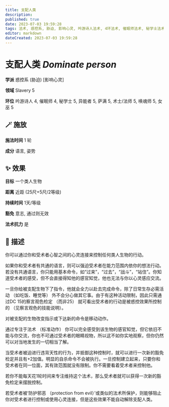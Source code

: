 ```yaml
---
title: 支配人类
description: 
published: true
date: 2023-07-03 19:59:28
tags: 法术, 惑控系, 胁迫, 影响心灵, 吟游诗人法术, 4环法术, 催眠师法术, 秘学士法术, 5环法术, 异能者法术, 萨满法术, 术士/法师法术, 唤魂师法术, 女巫法术, Slavery
editor: markdown
dateCreated: 2023-07-03 19:59:28
---
```


# **支配人类** *Dominate person*

**学派** 惑控系 (胁迫) \[影响心灵\] 

**领域** Slavery 5

**环位** 吟游诗人 4, 催眠师 4, 秘学士 5, 异能者 5, 萨满 5, 术士/法师 5, 唤魂师 5, 女巫 5

## 🪄 施放

**施法时间** 1 轮

**成分** 语言, 姿势

## ✨ 效果 

**目标** 一个类人生物 

**距离** 近距 (25尺+5尺/2等级)  

**持续时间** 1天/等级 

**豁免** 意志, 通过则无效

**法术抗力** 是

## 📖 描述

你可以通过你和受术者心智之间的心灵连接来控制任何类人生物的行动。

如果你和受术者有共通的语言，则可以强迫受术者在能力范围内依你的想法行动。若没有共通语言，你只能用基本命令，如“过来”，“过去”，“战斗”，“站住”。你知道受术者的感受，但不会直接得知他的感官知觉，他也无法与你以心灵感应交流。

一旦你给被支配生物下了指令，他就会全力以赴去完成命令，除了日常生存必需活动 （如吃饭、睡觉等） 外不会分心做其它事。由于有这种活动限制，因此只需通过DC 15的察言观色检定 （而非25） 就可看出受术者的行动是被惑控效果所控制的 （见察言观色的技能说明）。

对被支配的生物改变指示或下达新的命令是移动动作。

通过专注于法术 （标准动作） 你可以完全感受到该生物的感官知觉，但它依旧不能与你交流，你也不可通过受术者的眼睛视物，所以这不如你实地观察，但你仍然可以对当地发生的一切相当了解。

当受术者被迫进行违背天性的行为，并抵御这种控制时，就可以进行一次新的豁免检定并且有+2加值。明显的自杀命令不会被执行。一旦控制建立起来，只要你和受术者在同一位面，其有效范围就没有限制。你不需要看着受术者来控制他。

若你不能每天花1轮时间来专注维持这个法术，那么受术者就可以获得一次新的豁免检定来摆脱控制。

若受术者被‘防护邪恶 （protection from evil）’或类似的法术所保护，则能够阻止你对受术者进行控制或使用心灵连接，但是这些效果不能自动解除支配人类。
    